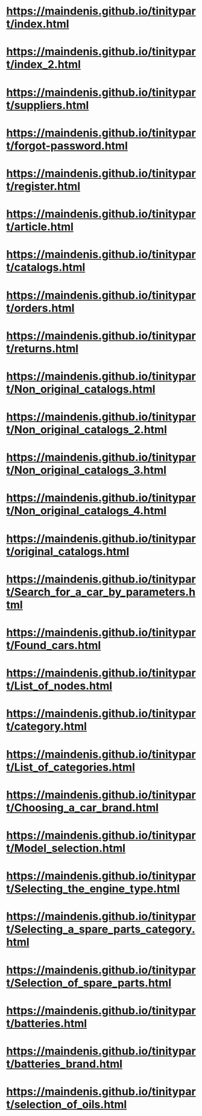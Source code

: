 # https://maindenis.github.io/tinitypart/index.html
# https://maindenis.github.io/tinitypart/index_2.html
# https://maindenis.github.io/tinitypart/suppliers.html
# https://maindenis.github.io/tinitypart/forgot-password.html
# https://maindenis.github.io/tinitypart/register.html
# https://maindenis.github.io/tinitypart/article.html
# https://maindenis.github.io/tinitypart/catalogs.html
# https://maindenis.github.io/tinitypart/orders.html
# https://maindenis.github.io/tinitypart/returns.html
# https://maindenis.github.io/tinitypart/Non_original_catalogs.html
# https://maindenis.github.io/tinitypart/Non_original_catalogs_2.html
# https://maindenis.github.io/tinitypart/Non_original_catalogs_3.html
# https://maindenis.github.io/tinitypart/Non_original_catalogs_4.html
# https://maindenis.github.io/tinitypart/original_catalogs.html
# https://maindenis.github.io/tinitypart/Search_for_a_car_by_parameters.html
# https://maindenis.github.io/tinitypart/Found_cars.html
# https://maindenis.github.io/tinitypart/List_of_nodes.html
# https://maindenis.github.io/tinitypart/category.html
# https://maindenis.github.io/tinitypart/List_of_categories.html
# https://maindenis.github.io/tinitypart/Choosing_a_car_brand.html
# https://maindenis.github.io/tinitypart/Model_selection.html
# https://maindenis.github.io/tinitypart/Selecting_the_engine_type.html
# https://maindenis.github.io/tinitypart/Selecting_a_spare_parts_category.html
# https://maindenis.github.io/tinitypart/Selection_of_spare_parts.html
# https://maindenis.github.io/tinitypart/batteries.html
# https://maindenis.github.io/tinitypart/batteries_brand.html
# https://maindenis.github.io/tinitypart/selection_of_oils.html
